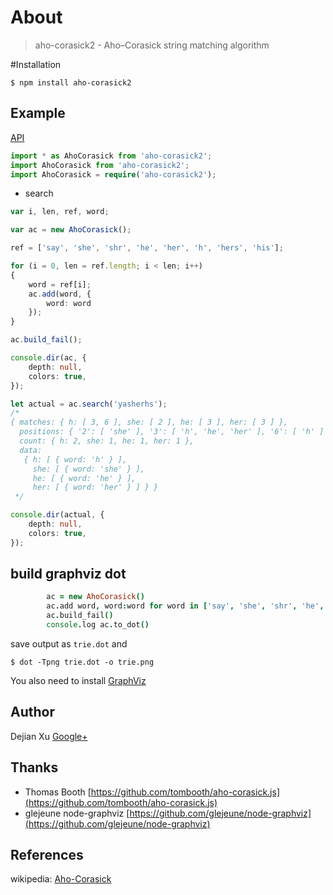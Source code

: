 # About

> aho-corasick2 - Aho–Corasick string matching algorithm

#Installation

	$ npm install aho-corasick2

## Example

[API](src/ahocorasick.d.ts)

```ts
import * as AhoCorasick from 'aho-corasick2';
import AhoCorasick from 'aho-corasick2';
import AhoCorasick = require('aho-corasick2');
```
* search

```ts
var i, len, ref, word;

var ac = new AhoCorasick();

ref = ['say', 'she', 'shr', 'he', 'her', 'h', 'hers', 'his'];

for (i = 0, len = ref.length; i < len; i++)
{
	word = ref[i];
	ac.add(word, {
		word: word
	});
}

ac.build_fail();

console.dir(ac, {
	depth: null,
	colors: true,
});

let actual = ac.search('yasherhs');
/*
{ matches: { h: [ 3, 6 ], she: [ 2 ], he: [ 3 ], her: [ 3 ] },
  positions: { '2': [ 'she' ], '3': [ 'h', 'he', 'her' ], '6': [ 'h' ] },
  count: { h: 2, she: 1, he: 1, her: 1 },
  data:
   { h: [ { word: 'h' } ],
     she: [ { word: 'she' } ],
     he: [ { word: 'he' } ],
     her: [ { word: 'her' } ] } }
 */

console.dir(actual, {
	depth: null,
	colors: true,
});
```


## build graphviz dot

```coffee
		ac = new AhoCorasick()
		ac.add word, word:word for word in ['say', 'she', 'shr', 'he', 'her']
		ac.build_fail()
		console.log ac.to_dot()
```

save output as `trie.dot` and

    $ dot -Tpng trie.dot -o trie.png

You also need to install [GraphViz](http://www.graphviz.org/)

## Author

Dejian Xu
[Google+](https://plus.google.com/116305544434538996428?rel=author)

## Thanks

* Thomas Booth [https://github.com/tombooth/aho-corasick.js](https://github.com/tombooth/aho-corasick.js)
* glejeune node-graphviz [https://github.com/glejeune/node-graphviz](https://github.com/glejeune/node-graphviz)

## References
wikipedia: [Aho-Corasick](https://en.wikipedia.org/wiki/Aho-Corasick)
